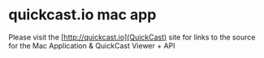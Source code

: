 # quickcast.io mac app

Please visit the [http://quickcast.io](QuickCast) site for links to the source for the Mac Application & QuickCast Viewer + API